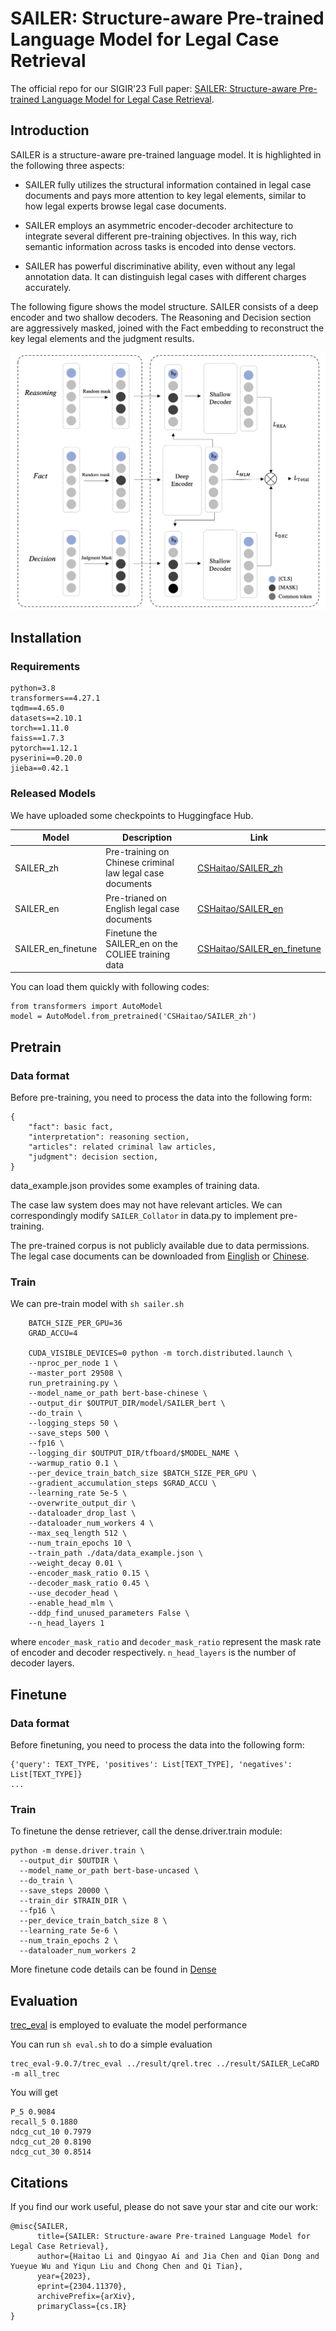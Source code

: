 <!--
 * @Author: lihaitao
 * @Date: 2023-04-28 14:10:14
 * @LastEditors: Do not edit
 * @LastEditTime: 2023-05-09 23:23:48
 * @FilePath: /lht/GitHub_code/sailer_old/README.md
-->
# SAILER: Structure-aware Pre-trained Language Model for Legal Case Retrieval

The official repo for our SIGIR'23 Full paper: [SAILER: Structure-aware Pre-trained Language Model for Legal Case Retrieval](https://arxiv.org/abs/2304.11370). 

## Introduction

SAILER is a structure-aware pre-trained language model. It is highlighted in the following three aspects: 

- SAILER fully utilizes the structural information contained in legal case documents and pays more attention to key legal elements, similar to how legal experts browse legal case documents. 

- SAILER employs an asymmetric encoder-decoder architecture to integrate several different pre-training objectives. In this way, rich semantic information across tasks is encoded into dense vectors. 

- SAILER has powerful discriminative ability, even without any legal annotation data. It can distinguish legal cases with different charges accurately. 

The following figure shows the model structure. SAILER consists of a deep encoder and two shallow decoders. The Reasoning and Decision section are aggressively masked, joined with the Fact embedding to reconstruct the key legal elements and the judgment results.

![image](./figure/model.png)




## Installation

### Requirements
```
python=3.8
transformers==4.27.1
tqdm==4.65.0 
datasets==2.10.1
torch==1.11.0
faiss==1.7.3 
pytorch==1.12.1
pyserini==0.20.0
jieba==0.42.1 
```

### Released Models

We have uploaded some checkpoints to Huggingface Hub.

| Model              | Description                                               | Link                                                         |
| ------------------ | --------------------------------------------------------- | ------------------------------------------------------------ |
| SAILER_zh          | Pre-training on Chinese criminal law legal case documents               | [CSHaitao/SAILER_zh](https://huggingface.co/CSHaitao/SAILER_zh)    |
| SAILER_en          | Pre-trianed on English legal case documents                | [CSHaitao/SAILER_en](https://huggingface.co/CSHaitao/SAILER_en) |
| SAILER_en_finetune | Finetune the SAILER_en on the COLIEE training data | [CSHaitao/SAILER_en_finetune](https://huggingface.co/CSHaitao/SAILER_en_finetune)                     |


You can load them quickly with following codes:

```
from transformers import AutoModel
model = AutoModel.from_pretrained('CSHaitao/SAILER_zh')
```


## Pretrain

### Data format

Before pre-training, you need to process the data into the following form:
```
{   
    "fact": basic fact,
    "interpretation": reasoning section, 
    "articles": related criminal law articles,
    "judgment": decision section,
}

```
data_example.json provides some examples of training data.

The case law system does may not have relevant articles. We can correspondingly modify `SAILER_Collator` in data.py to implement pre-training.

The pre-trained corpus is not publicly available due to data permissions. The legal case documents can be downloaded from [Einglish](https://case.law/) or [Chinese](https://wenshu.court.gov.cn/).

### Train

We can pre-train model with ```sh sailer.sh```

```
    BATCH_SIZE_PER_GPU=36
    GRAD_ACCU=4

    CUDA_VISIBLE_DEVICES=0 python -m torch.distributed.launch \
    --nproc_per_node 1 \
    --master_port 29508 \
    run_pretraining.py \
    --model_name_or_path bert-base-chinese \
    --output_dir $OUTPUT_DIR/model/SAILER_bert \
    --do_train \
    --logging_steps 50 \
    --save_steps 500 \
    --fp16 \
    --logging_dir $OUTPUT_DIR/tfboard/$MODEL_NAME \
    --warmup_ratio 0.1 \
    --per_device_train_batch_size $BATCH_SIZE_PER_GPU \
    --gradient_accumulation_steps $GRAD_ACCU \
    --learning_rate 5e-5 \
    --overwrite_output_dir \
    --dataloader_drop_last \
    --dataloader_num_workers 4 \
    --max_seq_length 512 \
    --num_train_epochs 10 \
    --train_path ./data/data_example.json \
    --weight_decay 0.01 \
    --encoder_mask_ratio 0.15 \
    --decoder_mask_ratio 0.45 \
    --use_decoder_head \
    --enable_head_mlm \
    --ddp_find_unused_parameters False \
    --n_head_layers 1 

```

where `encoder_mask_ratio` and `decoder_mask_ratio` represent the mask rate of encoder and decoder respectively. `n_head_layers` is the number of decoder layers.

## Finetune

### Data format

Before finetuning, you need to process the data into the following form:
```
{'query': TEXT_TYPE, 'positives': List[TEXT_TYPE], 'negatives': List[TEXT_TYPE]}
...

```

### Train

To finetune the dense retriever, call the dense.driver.train module:

```
python -m dense.driver.train \  
  --output_dir $OUTDIR \  
  --model_name_or_path bert-base-uncased \  
  --do_train \  
  --save_steps 20000 \  
  --train_dir $TRAIN_DIR \
  --fp16 \  
  --per_device_train_batch_size 8 \  
  --learning_rate 5e-6 \  
  --num_train_epochs 2 \  
  --dataloader_num_workers 2
```

More finetune code details can be found in [Dense](https://github.com/luyug/Dense)

## Evaluation

[trec_eval](https://trec.nist.gov/trec_eval/) is employed to evaluate the model performance

You can run `sh eval.sh` to do a simple evaluation
```
trec_eval-9.0.7/trec_eval ../result/qrel.trec ../result/SAILER_LeCaRD -m all_trec
```

You will get
```
P_5 0.9084
recall_5 0.1880
ndcg_cut_10 0.7979
ndcg_cut_20 0.8190
ndcg_cut_30 0.8514
```


## Citations

If you find our work useful, please do not save your star and cite our work:

```
@misc{SAILER,
      title={SAILER: Structure-aware Pre-trained Language Model for Legal Case Retrieval}, 
      author={Haitao Li and Qingyao Ai and Jia Chen and Qian Dong and Yueyue Wu and Yiqun Liu and Chong Chen and Qi Tian},
      year={2023},
      eprint={2304.11370},
      archivePrefix={arXiv},
      primaryClass={cs.IR}
}
```


